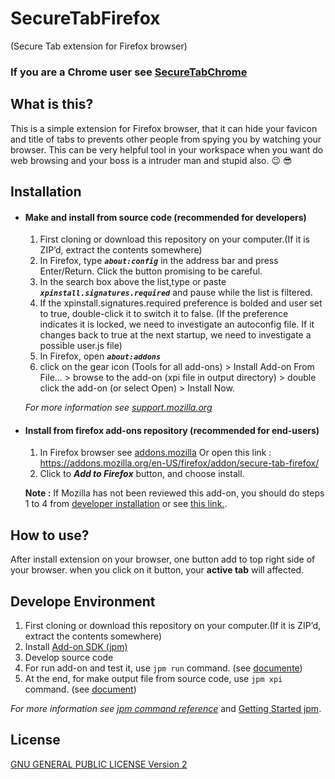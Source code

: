 # SecureTabFirefox
(Secure Tab extension for Firefox browser)

### If you are a **Chrome** user see [SecureTabChrome](https://github.com/arVahedi/SecureTabChrome)

## What is this?

This is a simple extension for Firefox browser, that it can hide your favicon and title of tabs to prevents other people from spying you by watching your browser. This can be very helpful tool in your workspace when you want do web browsing and your boss is a intruder man and stupid also. :wink: :sunglasses:

## Installation

- #### Make and install from source code (recommended for developers)

   1. First cloning or download this repository on your computer.(If it is ZIP’d, extract the contents somewhere)
   2. In Firefox, type **_`about:config`_** in the address bar and press Enter/Return. Click the button promising to be careful.
   3. In the search box above the list,type or paste **_`xpinstall.signatures.required`_** and pause while the list is filtered.
   4. If the xpinstall.signatures.required preference is bolded and user set to true, double-click it to switch it to false.
     (If the preference indicates it is locked, we need to investigate an autoconfig file. If it changes back to true at the next startup, we need to investigate a possible user.js file)
   5. In Firefox, open **_`about:addons`_**
   6. click on the gear icon (Tools for all add-ons) > Install Add-on From File... > browse to the add-on (xpi file in output    directory) > double click the add-on (or select Open) > Install Now.

   _For more information see [support.mozilla.org](https://support.mozilla.org/en-US/questions/785686)_

- #### Install from firefox add-ons repository (recommended for end-users)

   1. In Firefox browser see [addons.mozilla](https://addons.mozilla.org/en-US/firefox/addon/secure-tab-firefox/) Or open       this link : https://addons.mozilla.org/en-US/firefox/addon/secure-tab-firefox/
   2. Click to **_Add to Firefox_** button, and choose install.

   **Note :** If Mozilla has not been reviewed this add-on, you should do steps 1 to 4 from [developer installation](https://github.com/arVahedi/SecureTabFirefox/blob/master/README.md#make-and-install-from-source-code-recommended-for-developers) or see [this link.](https://support.mozilla.org/en-US/questions/1078339).

## How to use?

After install extension on your browser, one button add to top right side of your browser. when you click on it button, your **active tab** will affected.

## Develope Environment

1. First cloning or download this repository on your computer.(If it is ZIP’d, extract the contents somewhere)
2. Install [Add-on SDK (jpm)](https://developer.mozilla.org/en-US/Add-ons/SDK/Tools/jpm#Installation)
3. Develop source code
4. For run add-on and test it, use `jpm run` command. (see [documente](https://developer.mozilla.org/en-US/Add-ons/SDK/Tools/jpm#jpm_run))
5. At the end, for make output file from source code, use `jpm xpi` command. (see [document](https://developer.mozilla.org/en-US/Add-ons/SDK/Tools/jpm#jpm_xpi))

_For more information see [jpm command reference](https://developer.mozilla.org/en-US/Add-ons/SDK/Tools/jpm#Command_reference)_ and [Getting Started jpm](https://developer.mozilla.org/en-US/Add-ons/SDK/Tutorials/Getting_Started_(jpm)).

## License

[GNU GENERAL PUBLIC LICENSE Version 2](https://www.gnu.org/licenses/old-licenses/gpl-2.0.en.html)
